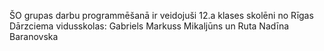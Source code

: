 ŠO grupas darbu programmēšanā ir veidojuši 12.a klases skolēni no Rīgas Dārzciema vidusskolas: Gabriels Markuss Mikaljūns un Ruta Nadīna Baranovska
